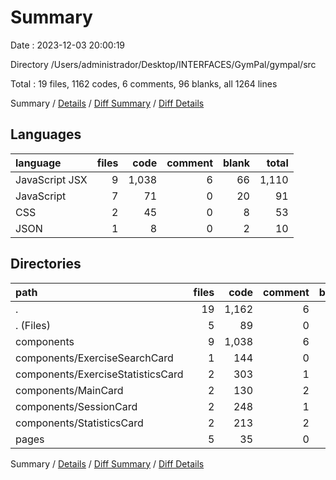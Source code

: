 # Summary

Date : 2023-12-03 20:00:19

Directory /Users/administrador/Desktop/INTERFACES/GymPal/gympal/src

Total : 19 files,  1162 codes, 6 comments, 96 blanks, all 1264 lines

Summary / [Details](details.md) / [Diff Summary](diff.md) / [Diff Details](diff-details.md)

## Languages
| language | files | code | comment | blank | total |
| :--- | ---: | ---: | ---: | ---: | ---: |
| JavaScript JSX | 9 | 1,038 | 6 | 66 | 1,110 |
| JavaScript | 7 | 71 | 0 | 20 | 91 |
| CSS | 2 | 45 | 0 | 8 | 53 |
| JSON | 1 | 8 | 0 | 2 | 10 |

## Directories
| path | files | code | comment | blank | total |
| :--- | ---: | ---: | ---: | ---: | ---: |
| . | 19 | 1,162 | 6 | 96 | 1,264 |
| . (Files) | 5 | 89 | 0 | 20 | 109 |
| components | 9 | 1,038 | 6 | 66 | 1,110 |
| components/ExerciseSearchCard | 1 | 144 | 0 | 12 | 156 |
| components/ExerciseStatisticsCard | 2 | 303 | 1 | 13 | 317 |
| components/MainCard | 2 | 130 | 2 | 17 | 149 |
| components/SessionCard | 2 | 248 | 1 | 13 | 262 |
| components/StatisticsCard | 2 | 213 | 2 | 11 | 226 |
| pages | 5 | 35 | 0 | 10 | 45 |

Summary / [Details](details.md) / [Diff Summary](diff.md) / [Diff Details](diff-details.md)